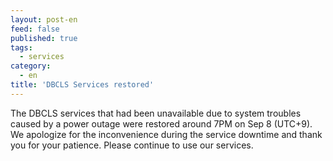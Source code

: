 ```yaml
---
layout: post-en
feed: false
published: true
tags:
  - services
category:
  - en
title: 'DBCLS Services restored'
---
```

The DBCLS services that had been unavailable due to system troubles caused by a power outage were restored around 7PM on Sep 8 (UTC+9).<br/>
We apologize for the inconvenience during the service downtime and thank you for your patience. Please continue to use our services.
